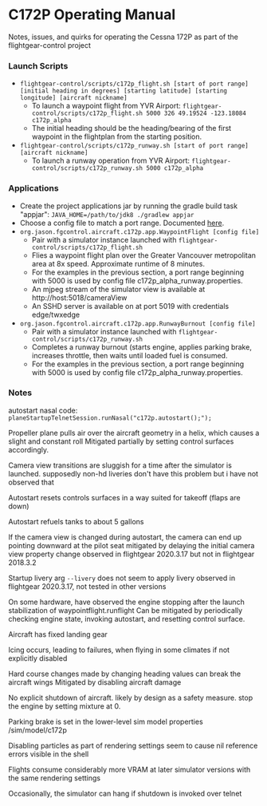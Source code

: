 # C172P Operating Manual #

Notes, issues, and quirks for operating the Cessna 172P as part of the flightgear-control project

### Launch Scripts ###
* `flightgear-control/scripts/c172p_flight.sh [start of port range] [initial heading in degrees] [starting latitude] [starting longitude] [aircraft nickname]`
    * To launch a waypoint flight from YVR Airport: `flightgear-control/scripts/c172p_flight.sh 5000 326 49.19524 -123.18084 c172p_alpha`
    * The initial heading should be the heading/bearing of the first waypoint in the flightplan from the starting position.
* `flightgear-control/scripts/c172p_runway.sh [start of port range] [aircraft nickname]`
    * To launch a runway operation from YVR Airport: `flightgear-control/scripts/c172p_runway.sh 5000 c172p_alpha`
    

### Applications ###
* Create the project applications jar by running the gradle build task "appjar": `JAVA_HOME=/path/to/jdk8 ./gradlew appjar`
* Choose a config file to match a port range. Documented [here](PORT_RANGES.md).
* `org.jason.fgcontrol.aircraft.c172p.app.WaypointFlight [config file]`
    * Pair with a simulator instance launched with `flightgear-control/scripts/c172p_flight.sh`
    * Flies a waypoint flight plan over the Greater Vancouver metropolitan area at 8x speed. Approximate runtime of 8 minutes.
    * For the examples in the previous section, a port range beginning with 5000 is used by config file c172p_alpha_runway.properties.
    * An mjpeg stream of the simulator view is available at http://host:5018/cameraView
    * An SSHD server is available on at port 5019 with credentials edge/twxedge
* `org.jason.fgcontrol.aircraft.c172p.app.RunwayBurnout [config file]`
    * Pair with a simulator instance launched with `flightgear-control/scripts/c172p_runway.sh`
    * Completes a runway burnout (starts engine, applies parking brake, increases throttle, then waits until loaded fuel is consumed.
    * For the examples in the previous section, a port range beginning with 5000 is used by config file c172p_alpha_runway.properties.

### Notes ###

autostart nasal code: 
    `planeStartupTelnetSession.runNasal("c172p.autostart();");`

Propeller plane pulls air over the aircraft geometry in a helix, which causes a slight and constant roll
    Mitigated partially by setting control surfaces accordingly.

Camera view transitions are sluggish for a time after the simulator is launched.
    supposedly non-hd liveries don't have this problem but i have not observed that

Autostart resets controls surfaces in a way suited for takeoff (flaps are down)

Autostart refuels tanks to about 5 gallons

If the camera view is changed during autostart, the camera can end up pointing downward at the pilot seat
    mitigated by delaying the initial camera view property change
    observed in flightgear 2020.3.17 but not in flightgear 2018.3.2

Startup livery arg `--livery` does not seem to apply livery
observed in flightgear 2020.3.17, not tested in other versions

On some hardware, have observed the engine stopping after the launch stabilization of waypointflight.runflight
    Can be mitigated by periodically checking engine state, invoking autostart, and resetting control surface.

Aircraft has fixed landing gear

Icing occurs, leading to failures, when flying in some climates if not explicitly disabled

Hard course changes made by changing heading values can break the aircraft wings
    Mitigated by disabling aircraft damage
    
No explicit shutdown of aircraft. likely by design as a safety measure. stop the engine by setting mixture at 0.

Parking brake is set in the lower-level sim model properties /sim/model/c172p

Disabling particles as part of rendering settings seem to cause nil reference errors visible in the shell
    
Flights consume considerably more VRAM at later simulator versions with the same rendering settings

Occasionally, the simulator can hang if shutdown is invoked over telnet
